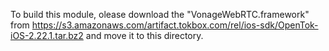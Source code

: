 To build this module, olease download the "VonageWebRTC.framework" from https://s3.amazonaws.com/artifact.tokbox.com/rel/ios-sdk/OpenTok-iOS-2.22.1.tar.bz2 and move it to this directory.

